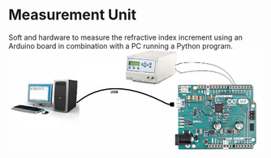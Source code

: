 # Measurement Unit
Soft and hardware to measure the refractive index increment using an Arduino board in combination with a PC running a Python program.
![alt tag](https://github.com/tuw-chemistry/measurement_unit/blob/master/img/measurement_unit_usage.png)
